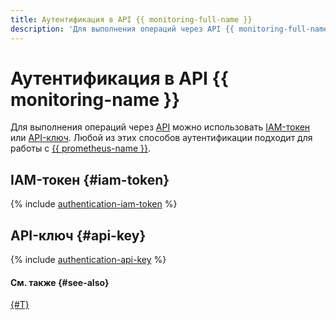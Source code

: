 ```yaml
---
title: Аутентификация в API {{ monitoring-full-name }}
description: 'Для выполнения операций через API {{ monitoring-full-name }} необходимо получить IAM-токен для своего аккаунта. Полученный IAM-токен указывайте при обращении к ресурсам {{ yandex-cloud }} через API в формате — Authorization: Bearer <IAM-TOKEN>'
---
```


# Аутентификация в API {{ monitoring-name }}

Для выполнения операций через [API](../../glossary/rest-api.md) можно использовать [IAM-токен](../../iam/concepts/authorization/iam-token.md) или [API-ключ](../../iam/concepts/authorization/api-key.md). Любой из этих способов аутентификации подходит для работы с [{{ prometheus-name }}](../../monitoring/operations/prometheus/index.md).

## IAM-токен {#iam-token}

{% include [authentication-iam-token](../../_includes/authentication-iam-token.md) %}

## API-ключ {#api-key}

{% include [authentication-api-key](../../_includes/authentication-api-key.md) %}

#### См. также {#see-also}

[{#T}](../../iam/concepts/users/accounts.md)